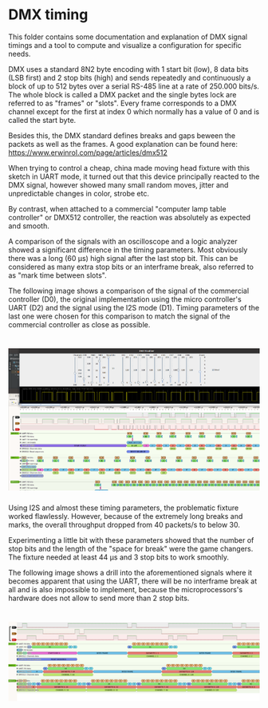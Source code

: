 # DMX timing

This folder contains some documentation and explanation of DMX signal
timings and a tool to compute and visualize a configuration for specific
needs.

DMX uses a standard 8N2 byte encoding with 1 start bit (low), 8 data bits
(LSB first) and 2 stop bits (high) and sends repeatedly and continuously a 
block of up to 512 bytes over a serial RS-485 line at a rate of 250.000 bits/s.
The whole block is called a DMX packet and the single bytes lock are referred 
to as "frames" or "slots". Every frame corresponds to a DMX channel except for the
first at index 0 which normally has a value of 0 and is called the start byte.

Besides this, the DMX standard defines breaks and gaps beween the packets
as well as the frames. A good explanation can be found here: 
https://www.erwinrol.com/page/articles/dmx512

When trying to control a cheap, china made moving head fixture with this
sketch in UART mode, it turned out that this device principally reacted to the 
DMX signal, however showed many small random moves, jitter and unpredictable 
changes in color, strobe etc.

By contrast, when attached to a commercial "computer lamp table controller" 
or DMX512 controller, the reaction was absolutely as expected and smooth.

A comparison of the signals with an oscilloscope and a logic analyzer showed
a significant difference in the timing parameters. Most obviously there was
a long (60 μs) high signal after the last stop bit.
This can be considered as many extra stop bits or an interframe break,
also referred to as "mark time between slots".

The following image shows a comparison of the signal of the commercial
controller (D0), the original implementation using the micro controller's 
UART (D2) and the signal using the I2S mode (D1).
Timing parameters of the last one were chosen for this comparison to match
the signal of the commercial controller as close as possible.

# ![](Compare_Manual_I2S_UART.png)

Using I2S and almost these timing parameters, the problematic fixture worked 
flawlessly. However, because of the extremely long breaks and marks, the 
overall throughput dropped from 40 packets/s to below 30.

Experimenting a little bit with these parameters showed that the number of
stop bits and the length of the "space for break" were the game changers.
The fixture needed at least 44 μs and 3 stop bits to work smoothly. 

The following image shows a drill into the aforementioned signals where it
becomes apparent that using the UART, there will be no interframe break at
all and is also impossible to implement, because the microprocessors's
hardware does not allow to send more than 2 stop bits.

# ![](Interframe.png)
 








